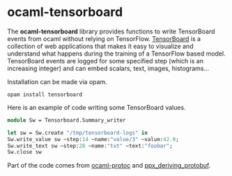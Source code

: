 # ocaml-tensorboard

The __ocaml-tensorboard__ library provides functions to write TensorBoard
events from ocaml without relying on TensorFlow.
[TensorBoard](https://www.tensorflow.org/how_tos/summaries_and_tensorboard/)
is a collection of web applications that makes it easy to visualize and understand
what happens during the training of a TensorFlow based model.
TensorBoard events are logged for some specified step (which is an increasing integer)
and can embed scalars, text, images, histograms...

Installation can be made via opam.
```
opam install tensorboard
```

Here is an example of code writing some TensorBoard values.
```ocaml
module Sw = Tensorboard.Summary_writer

let sw = Sw.create "/tmp/tensorboard-logs" in
Sw.write_value sw ~step:14 ~name:"value/3" ~value:42.0;
Sw.write_text sw ~step:28 ~name:"txt" ~text:"foobar";
Sw.close sw
```

Part of the code comes from [ocaml-protoc](https://github.com/mransan/ocaml-protoc) and
[ppx_deriving_protobuf](https://github.com/ocaml-ppx/ppx_deriving_protobuf).
